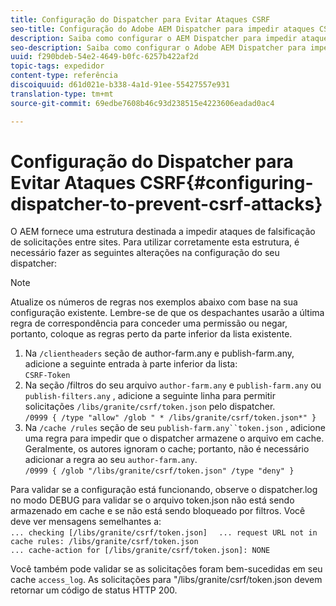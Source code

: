 ```yaml
---
title: Configuração do Dispatcher para Evitar Ataques CSRF
seo-title: Configuração do Adobe AEM Dispatcher para impedir ataques CSRF
description: Saiba como configurar o AEM Dispatcher para impedir ataques de Permissão de Solicitação entre Sites.
seo-description: Saiba como configurar o Adobe AEM Dispatcher para impedir ataques de Permissão de Solicitação em Sites Cruzados.
uuid: f290bdeb-54e2-4649-b0fc-6257b422af2d
topic-tags: expedidor
content-type: referência
discoiquuid: d61d021e-b338-4a1d-91ee-55427557e931
translation-type: tm+mt
source-git-commit: 69edbe7608b46c93d238515e4223606eadad0ac4

---
```



# Configuração do Dispatcher para Evitar Ataques CSRF{#configuring-dispatcher-to-prevent-csrf-attacks}

O AEM fornece uma estrutura destinada a impedir ataques de falsificação de solicitações entre sites. Para utilizar corretamente esta estrutura, é necessário fazer as seguintes alterações na configuração do seu dispatcher:

>[!NOTE]
>
>Atualize os números de regras nos exemplos abaixo com base na sua configuração existente. Lembre-se de que os despachantes usarão a última regra de correspondência para conceder uma permissão ou negar, portanto, coloque as regras perto da parte inferior da lista existente.

1. Na `/clientheaders` seção de author-farm.any e publish-farm.any, adicione a seguinte entrada à parte inferior da lista:\
   `CSRF-Token`
1. Na seção /filtros do seu arquivo `author-farm.any` e `publish-farm.any` ou `publish-filters.any` , adicione a seguinte linha para permitir solicitações `/libs/granite/csrf/token.json` pelo dispatcher.\
   `/0999 { /type "allow" /glob " * /libs/granite/csrf/token.json*" }`
1. Na `/cache /rules` seção de seu `publish-farm.any``token.json` , adicione uma regra para impedir que o dispatcher armazene o arquivo em cache. Geralmente, os autores ignoram o cache; portanto, não é necessário adicionar a regra ao seu `author-farm.any`.\
   `/0999 { /glob "/libs/granite/csrf/token.json" /type "deny" }`

Para validar se a configuração está funcionando, observe o dispatcher.log no modo DEBUG para validar se o arquivo token.json não está sendo armazenado em cache e se não está sendo bloqueado por filtros. Você deve ver mensagens semelhantes a:\
`... checking [/libs/granite/csrf/token.json]  `
`... request URL not in cache rules: /libs/granite/csrf/token.json`\
`... cache-action for [/libs/granite/csrf/token.json]: NONE`

Você também pode validar se as solicitações foram bem-sucedidas em seu cache `access_log`. As solicitações para "/libs/granite/csrf/token.json devem retornar um código de status HTTP 200.
